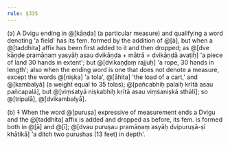 ```yaml
---
rule: §335
---
```


(a) A Dvigu ending in @[kāṇḍa] (a particular measure) and qualifying a word denoting 'a field' has its fem. formed by the addition of @[ā], but when a @[taddhita] affix has been first added to it and then dropped; as @[dve kāṇḍe pramāṇaṃ yasyāḥ asau dvikāṇḍa + mātrā = dvikāṇḍā avaṭiḥ] 'a piece of land 30 hands in extent'; but @[dvikaṇḍaṃ rajjuḥ] 'a rope, 30 hands in length'; also when the ending word is one that does not denote a measure, except the words @[niṣka] 'a tola', @[āhita] 'the load of a cart,' and @[kambalyā] (a weight equal to 35 tolas); @[pañcabhiḥ palaiḥ krītā asau pañcapalā], but @[viṃśatyā niṣkabhiḥ krītā asau viṃśaniṣkā sthālī]; so @[tripalā], @[dvikambalyā].

(b) ‡ When the word @[puruṣa] expressive of measurement ends a Dvigu and the @[taddhita] affix is added and dropped as before, its fem. is formed both in @[ā] and @[ī]; @[dvau puruṣau pramāṇaṃ asyāḥ dvipuruṣā-ṣī khātikā] 'a ditch two purushas (13 feet) in depth'.